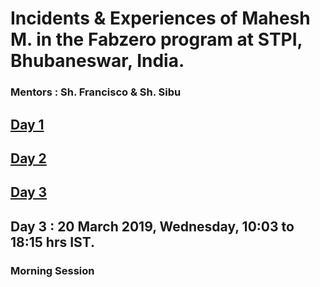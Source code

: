 # Incidents & Experiences of Mahesh M. in the Fabzero program at STPI, Bhubaneswar, India.
### Mentors : Sh. Francisco & Sh. Sibu

## [Day 1](day1.md)

## [Day 2](day2.md)

## [Day 3](day2.md)

## Day 3 : 20 March 2019, Wednesday, 10:03 to 18:15 hrs IST.   

### Morning Session